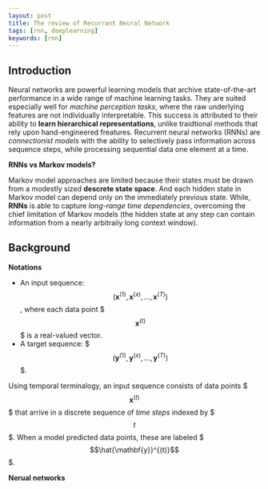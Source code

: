 ```yaml
---
layout: post
title: The review of Recurrant Neural Network
tags: [rnn, deeplearning]
keywords: [rnn]
---
```


Introduction
-------------

Neural networks are powerful learning models that archive state-of-the-art performance in a wide range of machine learning tasks. They are suited especially well for *machine perception tasks*, where the raw underlying features are not individually interpretable. This success is attributed to their ability to **learn hierarchical representations**, unlike traidtional methods that rely upon hand-engineered freatures. 
Recurrent neural networks (RNNs) are *connectionist models* with the ability to selectively pass information across sequence steps, while processing sequential data one element at a time. 


**RNNs vs Markov models?**


Markov model approaches are limited because their states must be drawn from a modestly sized **descrete state space**. And each hidden state in Markov model can depend only on the immediately previous state. While, **RNNs** is able to capture *long-range time dependencies*, overcoming the chief limitation of Markov models (the hidden state at any step can contain information from a nearly arbitraily long context window). 


Background
---------

**Notations**


* An input sequence: $$(\mathbf{x}^{(1)}, \mathbf{x}^{(x)}, \ldots, \mathbf{x}^{(T)})$$, where each data point $$$\mathbf{x}^{(t)}$$$ is a real-valued vector.
* A target sequence: $$$(\mathbf{y}^{(1)}, \mathbf{y}^{(x)}, \ldots, \mathbf{y}^{(T)})$$$.

Using temporal terminalogy, an input sequence consists of data points $$$\mathbf{x}^{(t)}$$$ that arrive in a discrete sequence of *time steps* indexed by $$$t$$$. When a model predicted data points, these are labeled $$$\hat{\mathbf{y}}^{(t)}$$$.


**Nerual networks**








